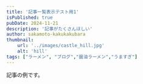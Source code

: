 ```yaml
---
title: '記事一覧表示テスト用1'
isPublished: true
pubDate: 2024-11-21
description: '記事がたくさんほしい'
author: sakamoto-kakukakubara
thumbnail:
    url: '../images/castle_hill.jpg'
    alt: 'hill'
tags: ["ラーメン", "ブログ","醤油ラーメン","うますぎ"]
---
```


記事の例です。